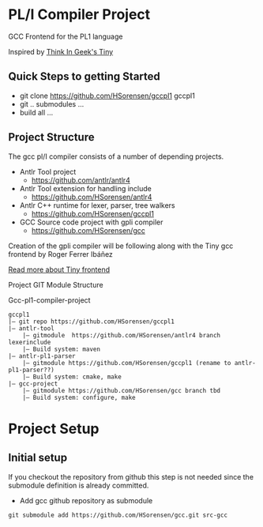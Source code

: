 # PL/I Compiler Project
GCC Frontend for the PL1 language

Inspired by [Think In Geek's Tiny](https://thinkingeek.com/gcc-tiny/)

## Quick Steps to getting Started

- git clone https://github.com/HSorensen/gccpl1 gccpl1
- git .. submodules ...
- build all ...


## Project Structure

The gcc pl/I compiler consists of a number of depending projects.

- Antlr Tool project
    - https://github.com/antlr/antlr4
- Antlr Tool extension for handling include
    - https://github.com/HSorensen/antlr4
- Antlr C++ runtime for lexer, parser, tree walkers
    - https://github.com/HSorensen/gccpl1
- GCC Source code project with gpli compiler
    - https://github.com/HSorensen/gcc


Creation of the gpli compiler will be following along with the Tiny gcc frontend by Roger Ferrer Ibáñez 

[Read more about Tiny frontend](docs/README.md)

Project GIT Module Structure

Gcc-pl1-compiler-project
```
gccpl1
|— git repo https://github.com/HSorensen/gccpl1 
|— antlr-tool
    |— gitmodule  https://github.com/HSorensen/antlr4 branch lexerinclude
    |— Build system: maven
|— antlr-pl1-parser
    |— gitmodule https://github.com/HSorensen/gccpl1 (rename to antlr-pl1-parser??)
    |— Build system: cmake, make
|— gcc-project
    |— gitmodule https://github.com/HSorensen/gcc branch tbd
    |— Build system: configure, make
```

# Project Setup

## Initial setup

If you checkout the repository from github this step is not needed since the submodule definition is already committed.

- Add gcc github repository as submodule

```shell
git submodule add https://github.com/HSorensen/gcc.git src-gcc
```